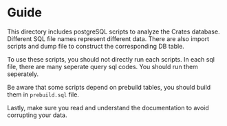 # Guide

This directory includes postgreSQL scripts to analyze the Crates database. Different SQL file names represent different data. There are also import scripts and dump file to construct the corresponding DB table.

To use these scripts, you should not directly run each scripts. In each sql file, there are many seperate query sql codes. You should run them seperately.

Be aware that some scripts depend on prebuild tables, you should build them in `prebuild.sql` file.

Lastly, make sure you read and understand the documentation to avoid corrupting your data.